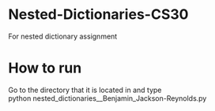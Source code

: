 # Nested-Dictionaries-CS30
For nested dictionary assignment
# How to run
Go to the directory that it is located in and type\
python nested_dictionaries__Benjamin_Jackson-Reynolds.py
